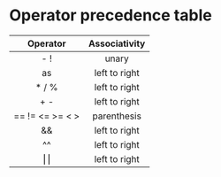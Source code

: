 # Operator precedence table

|    Operator     |  Associativity  |
|:---------------:|:---------------:|
| - !             |      unary      |
| as              |  left to right  |
| * / %           |  left to right  |
| + -             |  left to right  |
| == != <= >= < > |   parenthesis   |
| &&              |  left to right  |
| ^^              |  left to right  |
| ⎮⎮            |  left to right  |

